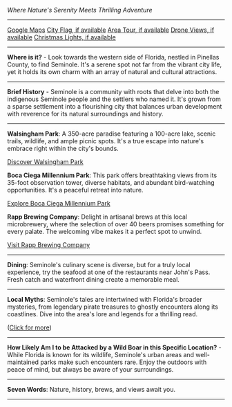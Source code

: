 *Where Nature's Serenity Meets Thrilling Adventure*

---

[Google Maps](https://www.google.com/maps/place/Seminole,+FL/data=!3m1!1e3)
[City Flag, if available](https://www.google.com/search?tbm=isch&q=Seminole+FL+Flag+Picture)
[Area Tour, if available](https://www.youtube.com/results?search_query=Seminole+FL+4k+tour)
[Drone Views, if available](https://www.youtube.com/results?search_query=Seminole+FL+4k+drone)
[Christmas Lights, if available](https://www.youtube.com/results?search_query=Seminole+FL+christmas+lights&sp=CAI%253D)

---

**Where is it?** - Look towards the western side of Florida, nestled in Pinellas County, to find Seminole. It's a serene spot not far from the vibrant city life, yet it holds its own charm with an array of natural and cultural attractions.

---

**Brief History** - Seminole is a community with roots that delve into both the indigenous Seminole people and the settlers who named it. It's grown from a sparse settlement into a flourishing city that balances urban development with reverence for its natural surroundings and history.

---

**Walsingham Park**: A 350-acre paradise featuring a 100-acre lake, scenic trails, wildlife, and ample picnic spots. It's a true escape into nature's embrace right within the city's bounds.

  [Discover Walsingham Park](https://www.youtube.com/results?search_query=Seminole+FL+Walsingham+Park)

**Boca Ciega Millennium Park**: This park offers breathtaking views from its 35-foot observation tower, diverse habitats, and abundant bird-watching opportunities. It's a peaceful retreat into nature.

  [Explore Boca Ciega Millennium Park](https://www.youtube.com/results?search_query=Seminole+FL+Boca+Ciega+Millennium+Park)

**Rapp Brewing Company**: Delight in artisanal brews at this local microbrewery, where the selection of over 40 beers promises something for every palate. The welcoming vibe makes it a perfect spot to unwind.

  [Visit Rapp Brewing Company](https://www.youtube.com/results?search_query=Seminole+FL+Rapp+Brewing+Company)

---

**Dining**: Seminole's culinary scene is diverse, but for a truly local experience, try the seafood at one of the restaurants near John's Pass. Fresh catch and waterfront dining create a memorable meal.

---

**Local Myths**: Seminole's tales are intertwined with Florida's broader mysteries, from legendary pirate treasures to ghostly encounters along its coastlines. Dive into the area's lore and legends for a thrilling read.

([Click for more](https://www.google.com/search?q=Seminole+FL+local+myths))

---

**How Likely Am I to be Attacked by a Wild Boar in this Specific Location?** - While Florida is known for its wildlife, Seminole's urban areas and well-maintained parks make such encounters rare. Enjoy the outdoors with peace of mind, but always be aware of your surroundings.

---

**Seven Words**: Nature, history, brews, and views await you.

---